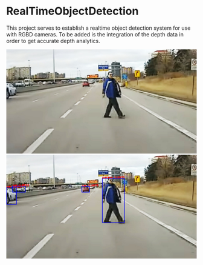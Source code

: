 # RealTimeObjectDetection
This project serves to establish a realtime object detection system for use with RGBD cameras. To be added is the integration of the depth data in order to get accurate depth analytics.

![](/images/jwalk.jpg)
![](/images/jwalk_modified.jpg)